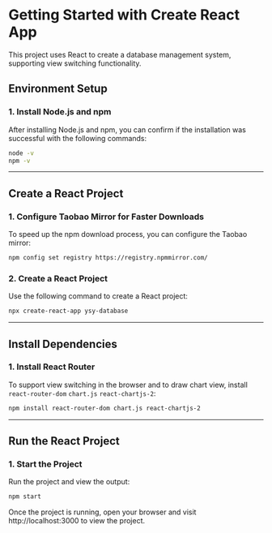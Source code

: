 # Getting Started with Create React App

This project uses React to create a database management system, supporting view switching functionality.

## Environment Setup

### 1. **Install Node.js and npm**

After installing Node.js and npm, you can confirm if the installation was successful with the following commands:

```bash
node -v
npm -v

```

---

## Create a React Project

### 1. **Configure Taobao Mirror for Faster Downloads**

To speed up the npm download process, you can configure the Taobao mirror:

```bash
npm config set registry https://registry.npmmirror.com/

```

### 2. **Create a React Project**

Use the following command to create a React project:

```bash
npx create-react-app ysy-database

```

---

## Install Dependencies

### 1. **Install React Router**

To support view switching in the browser and to draw chart view, install `react-router-dom` `chart.js` `react-chartjs-2`:

```bash
npm install react-router-dom chart.js react-chartjs-2

```

---

## Run the React Project

### 1. **Start the Project**

Run the project and view the output:

```bash
npm start

```

Once the project is running, open your browser and visit http://localhost:3000 to view the project.
